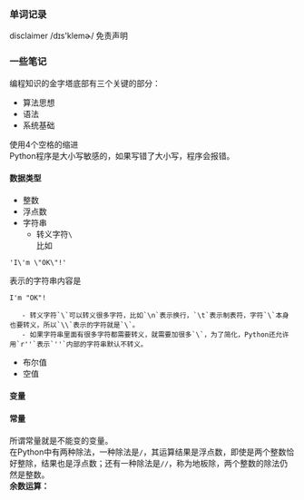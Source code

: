 ### 单词记录
disclaimer /dɪs'klemɚ/ 免责声明

### 一些笔记
编程知识的金字塔底部有三个关键的部分：
- 算法思想
- 语法
- 系统基础

使用4个空格的缩进  
Python程序是大小写敏感的，如果写错了大小写，程序会报错。

#### 数据类型
- 整数
- 浮点数
- 字符串
	- 转义字符`\`  
比如  
```
'I\'m \"OK\"!'  
```  
表示的字符串内容是  
```  
I'm "OK"!  
```   
       - 转义字符`\`可以转义很多字符，比如`\n`表示换行，`\t`表示制表符，字符`\`本身也要转义，所以`\\`表示的字符就是`\`。  
       - 如果字符串里面有很多字符都需要转义，就需要加很多`\`，为了简化，Python还允许用`r''`表示`''`内部的字符串默认不转义。  
- 布尔值
- 空值


#### 变量
#### 常量
所谓常量就是不能变的变量。  
在Python中有两种除法，一种除法是`/`，其运算结果是浮点数，即使是两个整数恰好整除，结果也是浮点数；还有一种除法是`//`，称为地板除，两个整数的除法仍然是整数。  
**余数运算：**



